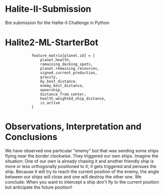 # Halite-II-Submission
Bot submission for the Halite-II Challenge in Python

# Halite2-ML-StarterBot

```
            feature_matrix[planet.id] = [
                planet.health,
                remaining_docking_spots,
                planet.remaining_resources,
                signed_current_production,
                gravity,
                my_best_distance,
                enemy_best_distance,
                ownership,
                distance_from_center,
                health_weighted_ship_distance,
                is_active
            ]
```

# Observations, Interpretation and Conclusions
We have observed one particular "enemy" bot that was sending some ships flying near the border clockwise. They triggered our own ships. Imagine the situation: One of our own is already chasing it and another friendly ship is more or less orthogonally positioned to it; it gets triggered and persues the ship. Because it will try to reach the current position of the enemy, the angle between our ships will close and one will destroy the other one. We conclude: When you want to intercept a ship don't fly to the current position but anticipate the future position!
